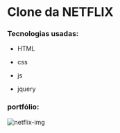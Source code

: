 # Clone da NETFLIX

### Tecnologias usadas:

- HTML

- css

- js

- jquery

  

### portfólio:

![netflix-img](C:\xampp\htdocs\netflix\img\netflix-img.png)
